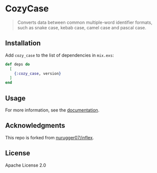 # CozyCase

> Converts data between common multiple-word identifier formats, such as snake case, kebab case, camel case and pascal case.

## Installation

Add `cozy_case` to the list of dependencies in `mix.exs`:

```elixir
def deps do
  [
    {:cozy_case, version}
  ]
end
```

## Usage

For more information, see the [documentation](https://hexdocs.pm/cozy_case/CozyCase.html).

## Acknowledgments

This repo is forked from [nurugger07/inflex](https://github.com/nurugger07/inflex).

## License

Apache License 2.0
